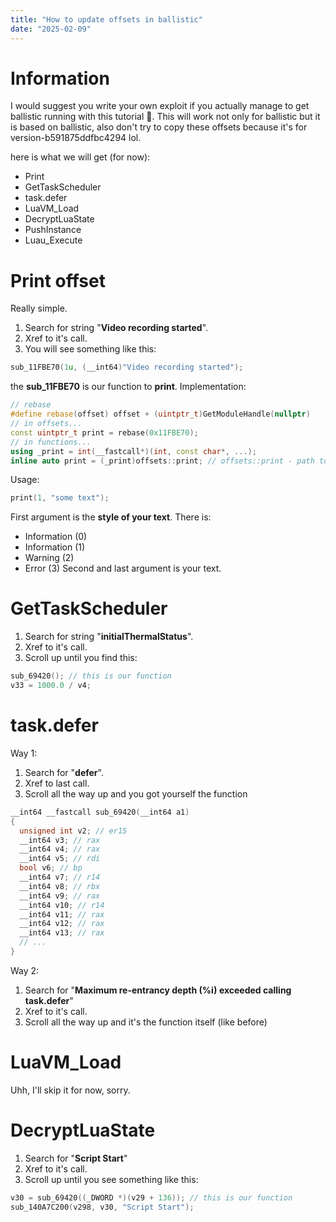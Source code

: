 ```yaml
---
title: "How to update offsets in ballistic"
date: "2025-02-09"
---
```

# Information
I would suggest you write your own exploit if you actually manage to get ballistic running with this tutorial 🙏.
This will work not only for ballistic but it is based on ballistic, also don't try to copy these offsets because it's for version-b591875ddfbc4294 lol.

here is what we will get (for now):
- Print
- GetTaskScheduler
- task.defer
- LuaVM_Load
- DecryptLuaState
- PushInstance
- Luau_Execute

# Print offset
Really simple.
1. Search for string "**Video recording started**".
2. Xref to it's call.
3. You will see something like this:
```c++
sub_11FBE70(1u, (__int64)"Video recording started");
```
the **sub_11FBE70** is our function to __print__.
Implementation:
```c++
// rebase
#define rebase(offset) offset + (uintptr_t)GetModuleHandle(nullptr)
// in offsets...
const uintptr_t print = rebase(0x11FBE70);
// in functions...
using _print = int(__fastcall*)(int, const char*, ...);
inline auto print = (_print)offsets::print; // offsets::print - path to your offset
```
Usage:
```c++
print(1, "some text");
```
First argument is the **style of your text**. There is:
- Information (0)
- Information (1)
- Warning (2)
- Error (3)
Second and last argument is your text.

# GetTaskScheduler
1. Search for string "**initialThermalStatus**".
2. Xref to it's call.
3. Scroll up until you find this:
```c++
sub_69420(); // this is our function
v33 = 1000.0 / v4;
```

# task.defer
Way 1:
1. Search for "**defer**".
2. Xref to last call.
3. Scroll all the way up and you got yourself the function
```c++
__int64 __fastcall sub_69420(__int64 a1)
{
  unsigned int v2; // er15
  __int64 v3; // rax
  __int64 v4; // rax
  __int64 v5; // rdi
  bool v6; // bp
  __int64 v7; // r14
  __int64 v8; // rbx
  __int64 v9; // rax
  __int64 v10; // r14
  __int64 v11; // rax
  __int64 v12; // rax
  __int64 v13; // rax
  // ...
}
```
Way 2:
1. Search for "**Maximum re-entrancy depth (%i) exceeded calling task.defer**"
2. Xref to it's call.
3. Scroll all the way up and it's the function itself (like before)

# LuaVM_Load
Uhh, I'll skip it for now, sorry.

# DecryptLuaState
1. Search for "**Script Start**"
2. Xref to it's call.
3. Scroll up until you see something like this:
```c++
v30 = sub_69420((_DWORD *)(v29 + 136)); // this is our function
sub_140A7C200(v298, v30, "Script Start");
```
